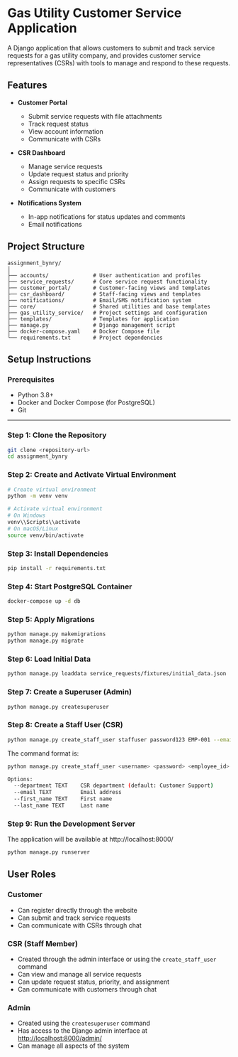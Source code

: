 # Gas Utility Customer Service Application

A Django application that allows customers to submit and track service requests for a gas utility company, and provides customer service representatives (CSRs) with tools to manage and respond to these requests.

## Features

- **Customer Portal**
  - Submit service requests with file attachments
  - Track request status
  - View account information
  - Communicate with CSRs

- **CSR Dashboard**
  - Manage service requests
  - Update request status and priority
  - Assign requests to specific CSRs
  - Communicate with customers

- **Notifications System**
  - In-app notifications for status updates and comments
  - Email notifications

## Project Structure

```
assignment_bynry/
│
├── accounts/              # User authentication and profiles
├── service_requests/      # Core service request functionality
├── customer_portal/       # Customer-facing views and templates
├── csr_dashboard/         # Staff-facing views and templates
├── notifications/         # Email/SMS notification system
├── core/                  # Shared utilities and base templates
├── gas_utility_service/   # Project settings and configuration
├── templates/             # Templates for application
├── manage.py              # Django management script
├── docker-compose.yaml    # Docker Compose file
└── requirements.txt       # Project dependencies
```

## Setup Instructions

### Prerequisites

- Python 3.8+
- Docker and Docker Compose (for PostgreSQL)
- Git

---

### Step 1: Clone the Repository

```bash
git clone <repository-url>
cd assignment_bynry
```

### Step 2: Create and Activate Virtual Environment

```bash
# Create virtual environment
python -m venv venv

# Activate virtual environment
# On Windows
venv\\Scripts\\activate
# On macOS/Linux
source venv/bin/activate
```

### Step 3: Install Dependencies

```bash
pip install -r requirements.txt
```

### Step 4: Start PostgreSQL Container

```bash
docker-compose up -d db
```

### Step 5: Apply Migrations

```bash
python manage.py makemigrations
python manage.py migrate
```

### Step 6: Load Initial Data

```bash
python manage.py loaddata service_requests/fixtures/initial_data.json
```

### Step 7: Create a Superuser (Admin)

```bash
python manage.py createsuperuser
```

### Step 8: Create a Staff User (CSR)

```bash
python manage.py create_staff_user staffuser password123 EMP-001 --email=staff@example.com --first_name=Staff --last_name=User
```

The command format is:

```bash
python manage.py create_staff_user <username> <password> <employee_id> [options]

Options:
  --department TEXT    CSR department (default: Customer Support)
  --email TEXT         Email address
  --first_name TEXT    First name
  --last_name TEXT     Last name
```

### Step 9: Run the Development Server
The application will be available at http://localhost:8000/

```bash
python manage.py runserver
```

## User Roles

### Customer
- Can register directly through the website
- Can submit and track service requests
- Can communicate with CSRs through chat

### CSR (Staff Member)
- Created through the admin interface or using the `create_staff_user` command
- Can view and manage all service requests
- Can update request status, priority, and assignment
- Can communicate with customers through chat

### Admin
- Created using the `createsuperuser` command
- Has access to the Django admin interface at [http://localhost:8000/admin/](http://localhost:8000/admin/)
- Can manage all aspects of the system


